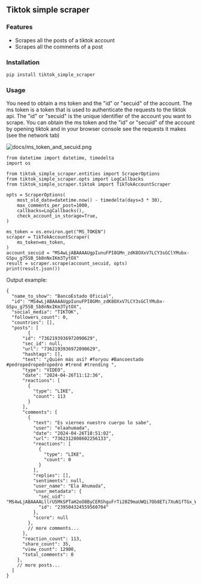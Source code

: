 ## Tiktok simple scraper

### Features
- Scrapes all the posts of a tiktok account
- Scrapes all the comments of a post

### Installation
```bash
pip install tiktok_simple_scraper
```

### Usage

You need to obtain a ms token and the "id" or "secuid" of the account.
The ms token is a token that is used to authenticate the requests to the tiktok api.
The "id" or "secuid" is the unique identifier of the account you want to scrape.
You can obtain the ms token and the "id" or "secuid" of the account by opening tiktok and in your browser console see the requests it makes (see the network tab)

![docs/ms_token_and_secuid.png](https://raw.githubusercontent.com/Eitol/tiktok_simple_scraper/master/doc/ms_token_and_secuid.png)

```python3
from datetime import datetime, timedelta
import os

from tiktok_simple_scraper.entities import ScraperOptions
from tiktok_simple_scraper.opts import LogCallbacks
from tiktok_simple_scraper.tiktok import TikTokAccountScraper

opts = ScraperOptions(
    most_old_date=datetime.now() - timedelta(days=3 * 30),
    max_comments_per_post=1000,
    callbacks=LogCallbacks(),
    check_account_in_storage=True,
)

ms_token = os.environ.get("MS_TOKEN")
scraper = TikTokAccountScraper(
    ms_token=ms_token,
)
account_secuid = "MS4wLjABAAAAUgpIunuFPI8GMn_zdK8OXxV7LCY3sGClYMubx-GSpu_g75SB_Sb8nNxIKm3TytOX"
result = scraper.scrape(account_secuid, opts)
print(result.json())
```

Output example:

```json5
{
  "name_to_show": "BancoEstado Oficial",
  "id": "MS4wLjABAAAAUgpIunuFPI8GMn_zdK8OXxV7LCY3sGClYMubx-GSpu_g75SB_Sb8nNxIKm3TytOX",
  "social_media": "TIKTOK",
  "followers_count": 0,
  "countries": [],
  "posts": [
        {
      "id": "7362193936972090629",
      "sec_id": null,
      "url": "7362193936972090629",
      "hashtags": [],
      "text": "¿Quién más así? #foryou #Bancoestado #pedropedropedropedro #trend #trending ",
      "type": "VIDEO",
      "date": "2024-04-26T11:12:36",
      "reactions": [
        {
          "type": "LIKE",
          "count": 113
        }
      ],
      "comments": [
        {
          "text": "Es viernes nuestro cuerpo lo sabe",
          "user": "elaahumada",
          "date": "2024-04-26T18:51:02",
          "url": "7362312008602256133",
          "reactions": [
            {
              "type": "LIKE",
              "count": 0
            }
          ],
          "replies": [],
          "sentiments": null,
          "user_name": "Ela Ahumada",
          "user_metadata": {
            "sec_uid": "MS4wLjABAAAALllrU5MkSPTaH2oO8ByCERShguFrTi20Z9maUWQi7Ob8ETi7XuN1fTGx_Wg3gaJr",
            "id": "239504324559560704"
          },
          "score": null
        },
        // more comments...
      ],
      "reaction_count": 113,
      "share_count": 35,
      "view_count": 12900,
      "total_comments": 0
    },
    // more posts...
  ]
}
```